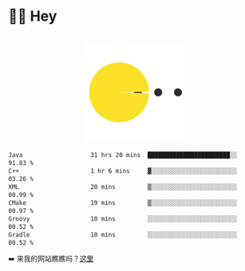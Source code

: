 
# 👋🏻 Hey
<div align="center">
	<br>
	<img src="https://raw.githubusercontent.com/Aniket965/Aniket965/master/pacman.svg?sanitize=true" width="200" height="200">
	<br>
</div>

<!--START_SECTION:waka-->

```text
Java                   31 hrs 20 mins  ███████████████████████░░   91.83 %
C++                    1 hr 6 mins     ▓░░░░░░░░░░░░░░░░░░░░░░░░   03.26 %
XML                    20 mins         ▒░░░░░░░░░░░░░░░░░░░░░░░░   00.99 %
CMake                  19 mins         ▒░░░░░░░░░░░░░░░░░░░░░░░░   00.97 %
Groovy                 10 mins         ░░░░░░░░░░░░░░░░░░░░░░░░░   00.52 %
Gradle                 10 mins         ░░░░░░░░░░░░░░░░░░░░░░░░░   00.52 %
```

<!--END_SECTION:waka-->

 ➡️  来我的网站瞧瞧吗？[这里](https://www.shaolongfei.com)
